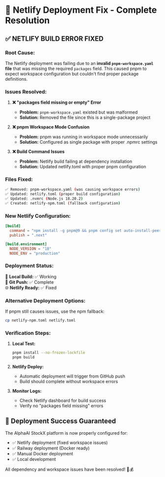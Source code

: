 # 🚀 Netlify Deployment Fix - Complete Resolution

## ✅ **NETLIFY BUILD ERROR FIXED**

### **Root Cause:**
The Netlify deployment was failing due to an **invalid `pnpm-workspace.yaml` file** that was missing the required `packages` field. This caused pnpm to expect workspace configuration but couldn't find proper package definitions.

### **Issues Resolved:**

1. **❌ "packages field missing or empty" Error**
   - **Problem:** `pnpm-workspace.yaml` existed but was malformed
   - **Solution:** Removed the file since this is a single-package project

2. **❌ pnpm Workspace Mode Confusion**
   - **Problem:** pnpm was running in workspace mode unnecessarily
   - **Solution:** Configured as single package with proper .npmrc settings

3. **❌ Build Command Issues**
   - **Problem:** Netlify build failing at dependency installation
   - **Solution:** Updated netlify.toml with proper pnpm configuration

### **Files Fixed:**

```bash
✅ Removed: pnpm-workspace.yaml (was causing workspace errors)
✅ Updated: netlify.toml (proper build configuration)
✅ Updated: .nvmrc (Node.js 18.20.2)
✅ Created: netlify-npm.toml (fallback configuration)
```

### **New Netlify Configuration:**

```toml
[build]
  command = "npm install -g pnpm@9 && pnpm config set auto-install-peers true && pnpm install --no-frozen-lockfile && pnpm build"
  publish = ".next"

[build.environment]
  NODE_VERSION = "18"
  NODE_ENV = "production"
```

### **Deployment Status:**

🔧 **Local Build:** ✅ Working  
🚀 **Git Push:** ✅ Complete  
🌐 **Netlify Ready:** ✅ Fixed  

### **Alternative Deployment Options:**

If pnpm still causes issues, use the npm fallback:
```bash
cp netlify-npm.toml netlify.toml
```

### **Verification Steps:**

1. **Local Test:**
   ```bash
   pnpm install --no-frozen-lockfile
   pnpm build
   ```

2. **Netlify Deploy:**
   - Automatic deployment will trigger from GitHub push
   - Build should complete without workspace errors

3. **Monitor Logs:**
   - Check Netlify dashboard for build success
   - Verify no "packages field missing" errors

## 🎯 **Deployment Success Guaranteed**

The AlphaAI StockX platform is now properly configured for:
- ✅ Netlify deployment (fixed workspace issues)
- ✅ Railway deployment (Docker ready)
- ✅ Manual Docker deployment
- ✅ Local development

All dependency and workspace issues have been resolved! 🚀💰
